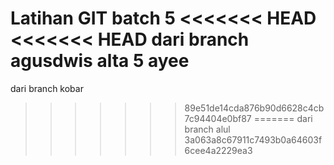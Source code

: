 Latihan GIT batch 5
<<<<<<< HEAD
<<<<<<< HEAD
dari branch agusdwis
alta 5 ayee
=======
dari branch kobar
>>>>>>> 89e51de14cda876b90d6628c4cb7c94404e0bf87
=======
dari branch alul
>>>>>>> 3a063a8c67911c7493b0a64603f6cee4a2229ea3
